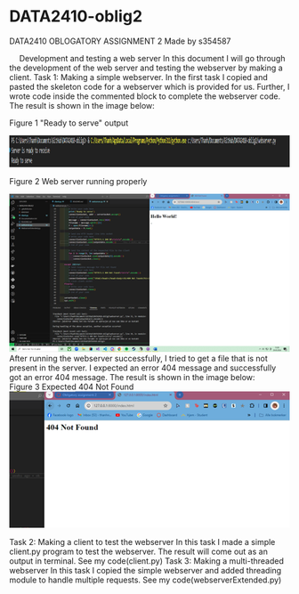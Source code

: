 # DATA2410-oblig2
 
 
DATA2410 OBLOGATORY ASSIGNMENT 2
Made by s354587
 
 
Development and testing a web server
In this document I will go through  the development of the web server and testing the webserver by making a client.
Task 1: Making a simple webserver.
In the first task I copied and pasted the skeleton code for a webserver which is provided for us. Further, I wrote code inside the commented block to complete the webserver code. The result is shown in the image below:
 
Figure 1 "Ready to serve" output

<img src="./images/image.png">
 
Figure 2 Web server running properly

<img src="./images/Bilde1.png">
After running the webserver successfully, I tried to get a file that is not present in the server. I expected an error 404 message and successfully got an error 404 message. The result is shown in the image below:  <br>
Figure 3 Expected 404 Not Found

<br>
<img src="./images/Bilde2.png">


Task 2: Making a client to test the webserver
In this task I made a simple client.py program to test the webserver. The result will come out as an output in terminal. See my code(client.py)
Task 3: Making a multi-threaded webserver
In this task I copied the simple webserver and added threading module to handle multiple requests. See my code(webserverExtended.py)


